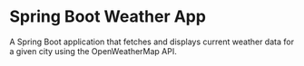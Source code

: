 # Spring Boot Weather App

A Spring Boot application that fetches and displays current weather data for a given city using the OpenWeatherMap API.
